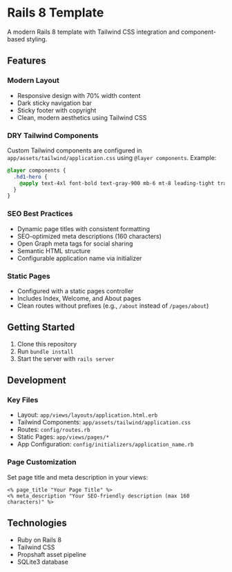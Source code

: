 # Rails 8 Template

A modern Rails 8 template with Tailwind CSS integration and component-based styling.

## Features

### Modern Layout
- Responsive design with 70% width content
- Dark sticky navigation bar
- Sticky footer with copyright
- Clean, modern aesthetics using Tailwind CSS

### DRY Tailwind Components
Custom Tailwind components are configured in `app/assets/tailwind/application.css` using `@layer components`. Example:

```css
@layer components {
  .hd1-hero {
    @apply text-4xl font-bold text-gray-900 mb-6 mt-8 leading-tight tracking-tight;
  }
}
```

### SEO Best Practices
- Dynamic page titles with consistent formatting
- SEO-optimized meta descriptions (160 characters)
- Open Graph meta tags for social sharing
- Semantic HTML structure
- Configurable application name via initializer

### Static Pages
- Configured with a static pages controller
- Includes Index, Welcome, and About pages
- Clean routes without prefixes (e.g., `/about` instead of `/pages/about`)

## Getting Started

1. Clone this repository
2. Run `bundle install`
3. Start the server with `rails server`

## Development

### Key Files
- Layout: `app/views/layouts/application.html.erb`
- Tailwind Components: `app/assets/tailwind/application.css`
- Routes: `config/routes.rb`
- Static Pages: `app/views/pages/*`
- App Configuration: `config/initializers/application_name.rb`

### Page Customization
Set page title and meta description in your views:
```erb
<% page_title "Your Page Title" %>
<% meta_description "Your SEO-friendly description (max 160 characters)" %>
```

## Technologies

- Ruby on Rails 8
- Tailwind CSS
- Propshaft asset pipeline
- SQLite3 database
